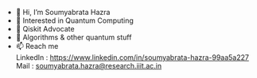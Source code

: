 - 👋 Hi, I’m Soumyabrata Hazra
- 👀 Interested in Quantum Computing
- 🌱 Qiskit Advocate
- 💞️ Algorithms & other quantum stuff
- 📫 Reach me \
LinkedIn : https://www.linkedin.com/in/soumyabrata-hazra-99aa5a227
Mail : soumyabrata.hazra@research.iiit.ac.in
<!---
soumya-s3/soumya-s3 is a ✨ special ✨ repository because its `README.md` (this file) appears on your GitHub profile.
You can click the Preview link to take a look at your changes.
--->

